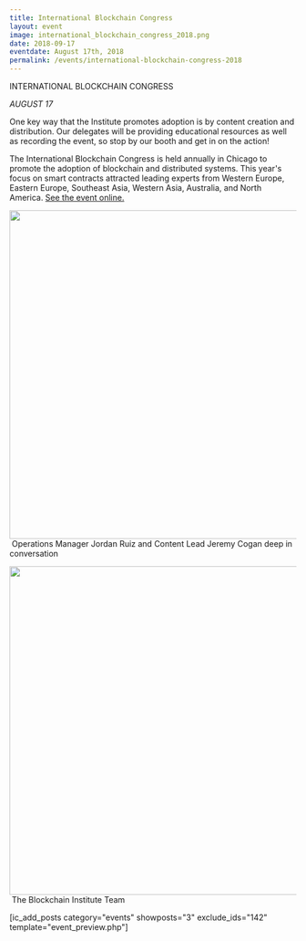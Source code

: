 ```yaml
---
title: International Blockchain Congress
layout: event
image: international_blockchain_congress_2018.png
date: 2018-09-17
eventdate: August 17th, 2018
permalink: /events/international-blockchain-congress-2018
---
```


INTERNATIONAL BLOCKCHAIN CONGRESS

<em>AUGUST 17</em>

One key way that the Institute promotes adoption is by content creation and distribution. Our delegates will be providing educational resources as well as recording the event, so stop by our booth and get in on the action!

The International Blockchain Congress is held annually in Chicago to promote the adoption of blockchain and distributed systems. This year's focus on smart contracts attracted leading experts from Western Europe, Eastern Europe, Southeast Asia, Western Asia, Australia, and North America. <a href="https://theblockchaininstitute.org/wp-content/uploads/2018/08/ibc">See the event online.</a>

<img src="https://theblockchaininstitute.org/wp-content/uploads/2018/10/20180817_fjs_bcbuild_040-863x576.jpg" alt="" width="863" height="576" /> Operations Manager Jordan Ruiz and Content Lead Jeremy Cogan deep in conversation

<img src="https://theblockchaininstitute.org/wp-content/uploads/2018/10/20180817_fjs_bcbuild_041-863x576.jpg" alt="" width="863" height="576" /> The Blockchain Institute Team

[ic_add_posts category="events" showposts="3" exclude_ids="142" template="event_preview.php"]
